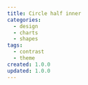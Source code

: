 ```yaml
---
title: Circle half inner
categories:
  - design
  - charts
  - shapes
tags:
  - contrast
  - theme
created: 1.0.0
updated: 1.0.0
---
```

